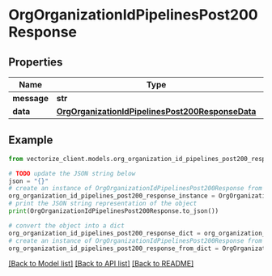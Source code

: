 # OrgOrganizationIdPipelinesPost200Response


## Properties

Name | Type | Description | Notes
------------ | ------------- | ------------- | -------------
**message** | **str** |  | [optional] 
**data** | [**OrgOrganizationIdPipelinesPost200ResponseData**](OrgOrganizationIdPipelinesPost200ResponseData.md) |  | [optional] 

## Example

```python
from vectorize_client.models.org_organization_id_pipelines_post200_response import OrgOrganizationIdPipelinesPost200Response

# TODO update the JSON string below
json = "{}"
# create an instance of OrgOrganizationIdPipelinesPost200Response from a JSON string
org_organization_id_pipelines_post200_response_instance = OrgOrganizationIdPipelinesPost200Response.from_json(json)
# print the JSON string representation of the object
print(OrgOrganizationIdPipelinesPost200Response.to_json())

# convert the object into a dict
org_organization_id_pipelines_post200_response_dict = org_organization_id_pipelines_post200_response_instance.to_dict()
# create an instance of OrgOrganizationIdPipelinesPost200Response from a dict
org_organization_id_pipelines_post200_response_from_dict = OrgOrganizationIdPipelinesPost200Response.from_dict(org_organization_id_pipelines_post200_response_dict)
```
[[Back to Model list]](../README.md#documentation-for-models) [[Back to API list]](../README.md#documentation-for-api-endpoints) [[Back to README]](../README.md)


